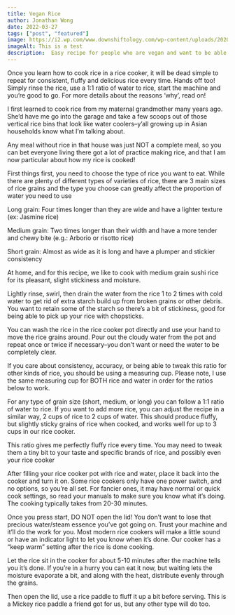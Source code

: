 ```yaml
---
title: Vegan Rice
author: Jonathan Wong 
date: 2022-03-27
tags: ["post", "featured"]
image: https://i2.wp.com/www.downshiftology.com/wp-content/uploads/2020/04/How-to-Cook-Rice-7.jpg
imageAlt: This is a test
description:  Easy recipe for people who are vegan and want to be able to eat rice again
---
```

Once you learn how to cook rice in a rice cooker, it will be dead simple to repeat for consistent, fluffy and delicious rice every time. Hands off too! Simply rinse the rice, use a 1:1 ratio of water to rice, start the machine and you’re good to go. For more details about the reasons ‘why’, read on!

I first learned to cook rice from my maternal grandmother many years ago. She’d have me go into the garage and take a few scoops out of those vertical rice bins that look like water coolers–y’all growing up in Asian households know what I’m talking about.

Any meal without rice in that house was just NOT a complete meal, so you can bet everyone living there got a lot of practice making rice, and that I am now particular about how my rice is cooked!

First things first, you need to choose the type of rice you want to eat. While there are plenty of different types of varieties of rice, there are 3 main sizes of rice grains and the type you choose can greatly affect the proportion of water you need to use

Long grain: Four times longer than they are wide and have a lighter texture (ex: Jasmine rice)

Medium grain: Two times longer than their width and have a more tender and chewy bite (e.g.: Arborio or risotto rice)

Short grain: Almost as wide as it is long and have a plumper and stickier consistency

At home, and for this recipe, we like to cook with medium grain sushi rice for its pleasant, slight stickiness and moisture.

Lightly rinse, swirl, then drain the water from the rice 1 to 2 times with cold water to get rid of extra starch build up from broken grains or other debris. You want to retain some of the starch so there’s a bit of stickiness, good for being able to pick up your rice with chopsticks.

You can wash the rice in the rice cooker pot directly and use your hand to move the rice grains around. Pour out the cloudy water from the pot and repeat once or twice if necessary–you don’t want or need the water to be completely clear.

If you care about consistency, accuracy, or being able to tweak this ratio for other kinds of rice, you should be using a measuring cup. Please note, I use the same measuring cup for BOTH rice and water in order for the ratios below to work.

For any type of grain size (short, medium, or long) you can follow a 1:1 ratio of water to rice. If you want to add more rice, you can adjust the recipe in a similar way, 2 cups of rice to 2 cups of water. This should produce fluffy, but slightly sticky grains of rice when cooked, and works well for up to 3 cups in our rice cooker.

This ratio gives me perfectly fluffy rice every time. You may need to tweak them a tiny bit to your taste and specific brands of rice, and possibly even your rice cooker 

After filling your rice cooker pot with rice and water, place it back into the cooker and turn it on. Some rice cookers only have one power switch, and no options, so you’re all set. For fancier ones, it may have normal or quick cook settings, so read your manuals to make sure you know what it’s doing. The cooking typically takes from 20-30 minutes.

Once you press start, DO NOT open the lid! You don’t want to lose that precious water/steam essence you’ve got going on. Trust your machine and it’ll do the work for you. Most modern rice cookers will make a little sound or have an indicator light to let you know when it’s done. Our cooker has a “keep warm” setting after the rice is done cooking.

Let the rice sit in the cooker for about 5-10 minutes after the machine tells you it’s done. If you’re in a hurry you can eat it now, but waiting lets the moisture evaporate a bit, and along with the heat, distribute evenly through the grains.

Then open the lid, use a rice paddle to fluff it up a bit before serving. This is a Mickey rice paddle a friend got for us, but any other type will do too. 